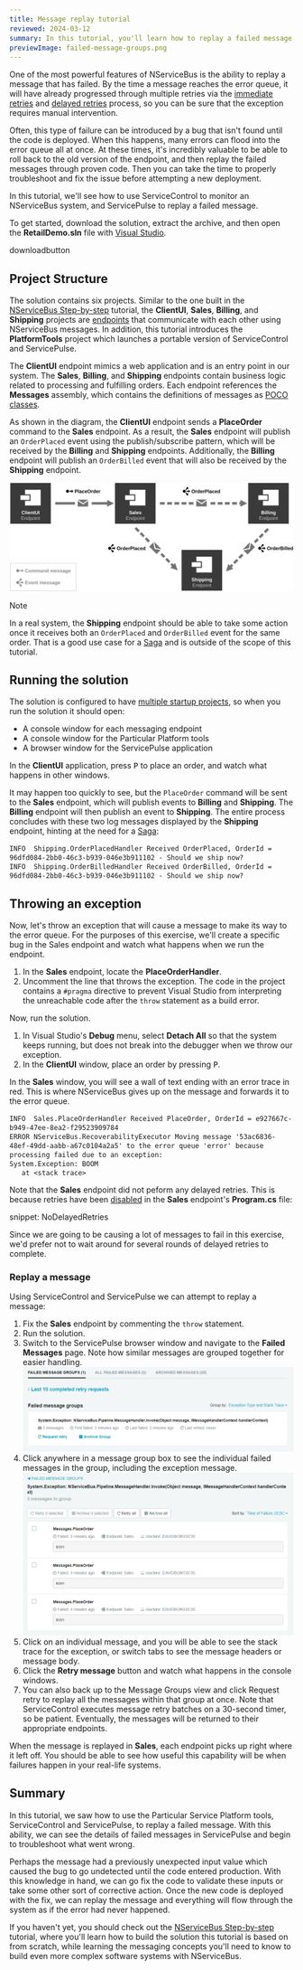 ```yaml
---
title: Message replay tutorial
reviewed: 2024-03-12
summary: In this tutorial, you'll learn how to replay a failed message using the Particular Service Platform tools.
previewImage: failed-message-groups.png
---
```


One of the most powerful features of NServiceBus is the ability to replay a message that has failed. By the time a message reaches the error queue, it will have already progressed through multiple retries via the [immediate retries](/nservicebus/recoverability/#immediate-retries) and [delayed retries](/nservicebus/recoverability/#delayed-retries) process, so you can be sure that the exception requires manual intervention.

Often, this type of failure can be introduced by a bug that isn't found until the code is deployed. When this happens, many errors can flood into the error queue all at once. At these times, it's incredibly valuable to be able to roll back to the old version of the endpoint, and then replay the failed messages through proven code. Then you can take the time to properly troubleshoot and fix the issue before attempting a new deployment.

In this tutorial, we'll see how to use ServiceControl to monitor an NServiceBus system, and ServicePulse to replay a failed message.

To get started, download the solution, extract the archive, and then open the **RetailDemo.sln** file with [Visual Studio](https://www.visualstudio.com/downloads/).

downloadbutton


## Project Structure

The solution contains six projects. Similar to the one built in the [NServiceBus Step-by-step](/tutorials/nservicebus-step-by-step/) tutorial, the **ClientUI**, **Sales**, **Billing**, and **Shipping** projects are [endpoints](/nservicebus/endpoints/) that communicate with each other using NServiceBus messages. In addition, this tutorial introduces the **PlatformTools** project which launches a portable version of ServiceControl and ServicePulse.

The **ClientUI** endpoint mimics a web application and is an entry point in our system. The **Sales**, **Billing**, and **Shipping** endpoints contain business logic related to processing and fulfilling orders. Each endpoint references the **Messages** assembly, which contains the definitions of messages as [POCO classes](https://en.wikipedia.org/wiki/Plain_old_CLR_object).

As shown in the diagram, the **ClientUI** endpoint sends a **PlaceOrder** command to the **Sales** endpoint. As a result, the **Sales** endpoint will publish an `OrderPlaced` event using the publish/subscribe pattern, which will be received by the **Billing** and **Shipping** endpoints. Additionally, the **Billing** endpoint will publish an `OrderBilled` event that will also be received by the **Shipping** endpoint.

![Project Diagram](/tutorials/nservicebus-step-by-step/4-publishing-events/diagram.svg)

> [!NOTE]
> In a real system, the **Shipping** endpoint should be able to take some action once it receives both an `OrderPlaced` and `OrderBilled` event for the same order. That is a good use case for a [Saga](/nservicebus/sagas/) and is outside of the scope of this tutorial.

## Running the solution

The solution is configured to have [multiple startup projects](https://msdn.microsoft.com/en-us/library/ms165413.aspx), so when you run the solution it should open:

* A console window for each messaging endpoint
* A console window for the Particular Platform tools
* A browser window for the ServicePulse application

In the **ClientUI** application, press <kbd>P</kbd> to place an order, and watch what happens in other windows.

It may happen too quickly to see, but the `PlaceOrder` command will be sent to the **Sales** endpoint, which will publish events to **Billing** and **Shipping**. The **Billing** endpoint will then publish an event to **Shipping**. The entire process concludes with these two log messages displayed by the **Shipping** endpoint, hinting at the need for a [Saga](/nservicebus/sagas/):

```
INFO  Shipping.OrderPlacedHandler Received OrderPlaced, OrderId = 96dfd084-2bb0-46c3-b939-046e3b911102 - Should we ship now?
INFO  Shipping.OrderBilledHandler Received OrderBilled, OrderId = 96dfd084-2bb0-46c3-b939-046e3b911102 - Should we ship now?
```

## Throwing an exception

Now, let's throw an exception that will cause a message to make its way to the error queue. For the purposes of this exercise, we'll create a specific bug in the Sales endpoint and watch what happens when we run the endpoint.

 1. In the **Sales** endpoint, locate the **PlaceOrderHandler**.
 1. Uncomment the line that throws the exception. The code in the project contains a `#pragma` directive to prevent Visual Studio from interpreting the unreachable code after the `throw` statement as a build error.

Now, run the solution.

 1. In Visual Studio's **Debug** menu, select **Detach All** so that the system keeps running, but does not break into the debugger when we throw our exception.
 1. In the **ClientUI** window, place an order by pressing <kbd>P</kbd>.

In the **Sales** window, you will see a wall of text ending with an error trace in red. This is where NServiceBus gives up on the message and forwards it to the error queue.

```
INFO  Sales.PlaceOrderHandler Received PlaceOrder, OrderId = e927667c-b949-47ee-8ea2-f29523909784
ERROR NServiceBus.RecoverabilityExecutor Moving message '53ac6836-48ef-49dd-aabb-a67c0104a2a5' to the error queue 'error' because processing failed due to an exception:
System.Exception: BOOM
   at <stack trace>
```

Note that the **Sales** endpoint did not peform any delayed retries. This is because retries have been [disabled](/nservicebus/recoverability/configure-delayed-retries.md) in the **Sales** endpoint's **Program.cs** file:

snippet: NoDelayedRetries

Since we are going to be causing a lot of messages to fail in this exercise, we'd prefer not to wait around for several rounds of delayed retries to complete.


### Replay a message

Using ServiceControl and ServicePulse we can attempt to replay a message:

 1. Fix the **Sales** endpoint by commenting the `throw` statement.
 1. Run the solution.
 1. Switch to the ServicePulse browser window and navigate to the **Failed Messages** page. Note how similar messages are grouped together for easier handling.
    ![Failed Message Groups](failed-message-groups.png)
 1. Click anywhere in a message group box to see the individual failed messages in the group, including the exception message.
    ![Failed Message Details](failed-message-details.png)
 1. Click on an individual message, and you will be able to see the stack trace for the exception, or switch tabs to see the message headers or message body.
 1. Click the **Retry message** button and watch what happens in the console windows.
 1. You can also back up to the Message Groups view and click Request retry to replay all the messages within that group at once. Note that ServiceControl executes message retry batches on a 30-second timer, so be patient. Eventually, the messages will be returned to their appropriate endpoints.

When the message is replayed in **Sales**, each endpoint picks up right where it left off. You should be able to see how useful this capability will be when failures happen in your real-life systems.

## Summary

In this tutorial, we saw how to use the Particular Service Platform tools, ServiceControl and ServicePulse, to replay a failed message. With this ability, we can see the details of failed messages in ServicePulse and begin to troubleshoot what went wrong.

Perhaps the message had a previously unexpected input value which caused the bug to go undetected until the code entered production. With this knowledge in hand, we can go fix the code to validate these inputs or take some other sort of corrective action. Once the new code is deployed with the fix, we can replay the message and everything will flow through the system as if the error had never happened.

If you haven't yet, you should check out the [NServiceBus Step-by-step](/tutorials/nservicebus-step-by-step/) tutorial, where you'll learn how to build the solution this tutorial is based on from scratch, while learning the messaging concepts you'll need to know to build even more complex software systems with NServiceBus.
